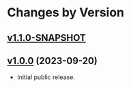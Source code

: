 # Changes by Version

## [v1.1.0-SNAPSHOT](https://github.com/libj/util/compare/14728583b020ee1e5cc84bd8af56687384e53b5f..HEAD)

## [v1.0.0](https://github.com/entinae/pom/compare/d770120189ff45c8136dd69f9b3ed312579dc37e..14728583b020ee1e5cc84bd8af56687384e53b5f) (2023-09-20)
* Initial public release.